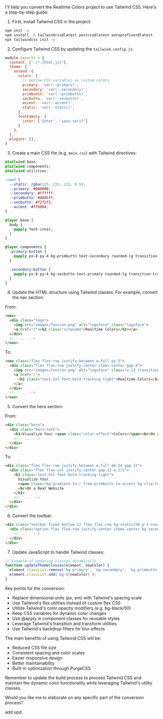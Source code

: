 I'll help you convert the Realtime Colors project to use Tailwind CSS. Here's a step-by-step guide:

1. First, install Tailwind CSS in the project:
```bash
npm init -y
npm install -D tailwindcss@latest postcss@latest autoprefixer@latest
npx tailwindcss init -p
```

2. Configure Tailwind CSS by updating the `tailwind.config.js`:
```js
module.exports = {
  content: ["./*.{html,js}"],
  theme: {
    extend: {
      colors: {
        // Define CSS variables as custom colors
        primary: 'var(--primary)',
        secondary: 'var(--secondary)', 
        primbuttn: 'var(--primbuttn)',
        secbuttn: 'var(--secbuttn)',
        accent: 'var(--accent)',
        static: 'var(--static)',
      },
      fontFamily: {
        inter: ['Inter', 'sans-serif']
      }
    },
  },
  plugins: [],
}
```

3. Create a main CSS file (e.g. `main.css`) with Tailwind directives:
```css
@tailwind base;
@tailwind components;
@tailwind utilities;

:root {
  --static: rgba(225, 225, 225, 0.5);
  --primary: #000000;
  --secondary: #ffffff;
  --primbuttn: #4685ff;
  --secbuttn: #f2f2f2;
  --accent: #ffb084;
}

@layer base {
  body {
    @apply font-inter;
  }
}

@layer components {
  .primary-button {
    @apply px-8 py-4 bg-primbuttn text-secondary rounded-lg transition-all hover:-translate-y-1 hover:shadow-lg hover:shadow-primbuttn/50 text-lg z-10 inline-block;
  }

  .secondary-button {
    @apply px-8 py-4 bg-secbuttn text-primary rounded-lg transition-transform hover:-translate-y-1 text-lg z-10 inline-block;
  }
}
```

4. Update the HTML structure using Tailwind classes. For example, convert the nav section:

From:
```html
<nav>
  <div class="logo">
    <img src="images/favicon.png" alt="logoface" class="logoface">
    <a href="/"><h2 class="sitename">Realtime Colors</h2></a>
  </div>
  <!-- ... -->
</nav>
```

To:
```html
<nav class="flex flex-row justify-between w-full py-5">
  <div class="flex flex-row justify-center items-center gap-4">
    <img src="images/favicon.png" alt="logoface" class="w-12 transition-transform hover:rotate-360">
    <a href="/">
      <h2 class="text-2xl font-bold tracking-tight">Realtime Colors</h2>
    </a>
  </div>
  <!-- ... -->
</nav>
```

5. Convert the hero section:

From:
```html
<div class="hero">
  <div class="hero-text">
    <h1>Visualize Your <span class="color-effect">Colors</span><br>On a Real Website</h1>
    <!-- ... -->
  </div>
</div>
```

To:
```html
<div class="flex flex-row justify-between w-full mb-24 gap-12">
  <div class="flex flex-col justify-center gap-12 w-1/2">
    <h1 class="text-5xl font-bold tracking-tight">
      Visualize Your 
      <span class="bg-gradient-to-r from-primbuttn to-accent bg-clip-text text-transparent">Colors</span>
      <br>On a Real Website
    </h1>
    <!-- ... -->
  </div>
</div>
```

6. Convert the toolbar:
```html
<div class="toolbar fixed bottom-12 flex flex-row bg-static/50 p-3 rounded-lg gap-1.5 z-50 backdrop-blur-xl">
  <div class="option flex flex-row justify-center items-center bg-secondary cursor-pointer gap-2 rounded">
    <!-- ... -->
  </div>
</div>
```

7. Update JavaScript to handle Tailwind classes:
```js
// Example of updating classes dynamically
function updateThemeClasses(element, newColor) {
  element.classList.remove('bg-primary', 'bg-secondary', 'bg-primbuttn', 'bg-secbuttn', 'bg-accent');
  element.classList.add(`bg-${newColor}`);
}
```

Key points for the conversion:

- Replace dimensional units (px, em) with Tailwind's spacing scale
- Use Tailwind's flex utilities instead of custom flex CSS
- Utilize Tailwind's color opacity modifiers (e.g. bg-black/50)
- Keep CSS variables for dynamic color changes
- Use @apply in component classes for reusable styles
- Leverage Tailwind's transition and transform utilities
- Use Tailwind's backdrop filters for blur effects

The main benefits of using Tailwind CSS will be:

- Reduced CSS file size
- Consistent spacing and color scales
- Easier responsive design
- Better maintainability
- Built-in optimization through PurgeCSS

Remember to update the build process to process Tailwind CSS and maintain the dynamic color functionality while leveraging Tailwind's utility classes.

Would you like me to elaborate on any specific part of the conversion process?


add upd